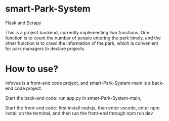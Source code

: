 # smart-Park-System
Flask and Scrapy

This is a project backend, currently implementing two functions. One function is to count the number of people entering the park timely, and the other function is to crawl the information of the park, which is convenient for park managers to declare projects.

# How to use?
Infovue is a front-end code project, and smart-Park-System-main is a back-end code project.

Start the back-end code: run app.py in smart-Park-System-main,

Start the front-end code: first install nodejs, then enter vscode, enter npm install on the terminal, and then run the front-end through npm run dev

